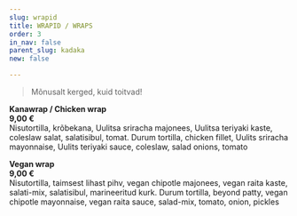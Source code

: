 ```yaml
---
slug: wrapid
title: WRAPID / WRAPS
order: 3
in_nav: false
parent_slug: kadaka
new: false

---
```

<div class="ellipsis"></div>

> Mõnusalt kerged, kuid toitvad!

<span class="spicy"></span>
**Kanawrap /
Chicken wrap**  
**9,00 €**  
<span class="koostis">Nisutortilla, krõbekana, Uulitsa sriracha majonees, Uulitsa teriyaki kaste, coleslaw salat, salatisibul, tomat. Durum tortilla, chicken fillet, Uulits sriracha mayonnaise, Uulits teriyaki sauce, coleslaw, salad onions, tomato</span>

**Vegan wrap**  
**9,00 €**  
<span class="koostis">Nisutortilla, taimsest lihast pihv, vegan chipotle majonees, vegan raita kaste, salati-mix, salatisibul, marineeritud kurk. Durum tortilla, beyond patty, vegan chipotle mayonnaise, vegan raita sauce, salad-mix, tomato, onion, pickles</span> <span class="vegan"></span>